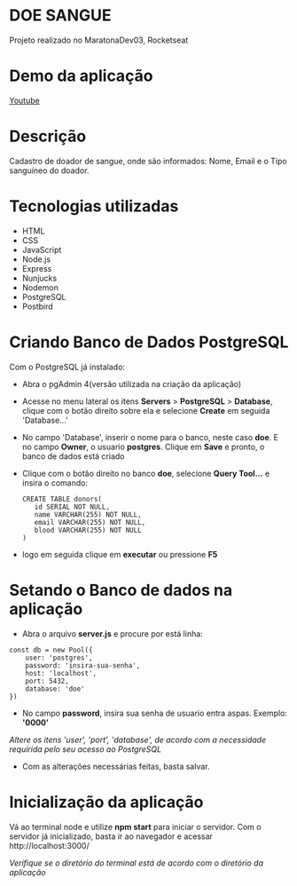 # DOE SANGUE
Projeto realizado no MaratonaDev03, Rocketseat

# Demo da aplicação
[Youtube](https://www.youtube.com/watch?v=2FUKIQ6BYiE&feature=youtu.be)

# Descrição
Cadastro de doador de sangue, onde são informados: Nome, Email e o Tipo sanguíneo do doador.

# Tecnologias utilizadas
- HTML
- CSS
- JavaScript
- Node.js
- Express
- Nunjucks
- Nodemon
- PostgreSQL
- Postbird

# Criando Banco de Dados PostgreSQL
Com o PostgreSQL já instalado:
 - Abra o pgAdmin 4(versão utilizada na criação da aplicação)
 - Acesse no menu lateral os itens **Servers** > **PostgreSQL** > **Database**, clique com o botão direito sobre ela e selecione **Create** em seguida 'Database...'
 - No campo 'Database', inserir o nome para o banco, neste caso **doe**. E no campo **Owner**, o usuario **postgres**. Clique em **Save** e pronto, o banco de dados está criado
 - Clique com o botão direito no banco **doe**, selecione **Query Tool...** e insira o comando: 
   ```
   CREATE TABLE donors(
      id SERIAL NOT NULL,
      name VARCHAR(255) NOT NULL,
      email VARCHAR(255) NOT NULL,
      blood VARCHAR(255) NOT NULL
   )
   ```
  
  - logo em seguida clique em **executar** ou pressione **F5**

# Setando o Banco de dados na aplicação
- Abra o arquivo **server.js** e procure por está linha:
```
const db = new Pool({
    user: 'postgres',
    password: 'insira-sua-senha',
    host: 'localhost',
    port: 5432,
    database: 'doe'
})
```
- No campo **password**, insira sua senha de usuario entra aspas. Exemplo: **'0000'**

*Altere os itens 'user', 'port', 'database', de acordo com a necessidade requirida pelo seu acesso ao PostgreSQL*
- Com as alterações necessárias feitas, basta salvar.

# Inicialização da aplicação
  Vá ao terminal node e utilize **npm start** para iniciar o servidor. Com o servidor já inicializado, basta ir ao navegador e acessar http://localhost:3000/
  
  *Verifique se o diretório do terminal está de acordo com o diretório da aplicação*
